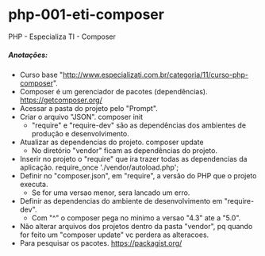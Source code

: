 # php-001-eti-composer

PHP - Especializa TI - Composer

##### Anotações:

- Curso base "http://www.especializati.com.br/categoria/11/curso-php-composer".
- Composer é um gerenciador de pacotes (dependências).
	https://getcomposer.org/
- Acessar a pasta do projeto pelo "Prompt".
- Criar o arquivo "JSON".
	composer init
	- "require" e "require-dev" são as dependências dos ambientes de produção e desenvolvimento.
- Atualizar as dependencias do projeto.
	composer update
	- No diretório "vendor" ficam as dependências do projeto.
- Inserir no projeto o "require" que ira trazer todas as dependencias da aplicação.
	require_once './vendor/autoload.php';
- Definir no "composer.json", em "require", a versão do PHP que o projeto executa.
	- Se for uma versao menor, sera lancado um erro.
- Definir as dependencias do ambiente de desenvolvimento em "require-dev".
	- Com "^" o composer pega no minimo a versao "4.3" ate a "5.0".
- Não alterar arquivos dos projetos dentro da pasta "vendor", pq quando for feito um "composer update" vc perdera as alteracoes.
- Para pesquisar os pacotes.
	https://packagist.org/
